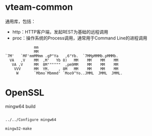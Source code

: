 vteam-common
============

通用库，包括：

* http：HTTP客户端，发起REST为基础的远程调用
* proc：操作系统的Process调用，通常用于Command Line的进程调用

```
             mm                                      
             MM                                      
`7M'   `MF'mmMMmm .gP"Ya   ,6"Yb.  `7MMpMMMb.pMMMb.  
  VA   ,V    MM  ,M'   Yb 8)   MM    MM    MM    MM  
   VA ,V     MM  8M""""""  ,pm9MM    MM    MM    MM  
    VVV      MM  YM.    , 8M   MM    MM    MM    MM  
     W       `Mbmo`Mbmmd' `Moo9^Yo..JMML  JMML  JMML.
```

# OpenSSL

mingw64 build

```bash

../../Configure mingw64 

mingw32-make
```